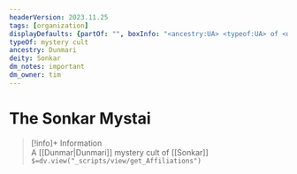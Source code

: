 ```yaml
---
headerVersion: 2023.11.25
tags: [organization]
displayDefaults: {partOf: "", boxInfo: "<ancestry:UA> <typeof:UA> of <deity:UA>"}
typeOf: mystery cult
ancestry: Dunmari
deity: Sonkar
dm_notes: important
dm_owner: tim
---
```

# The Sonkar Mystai
>[!info]+ Information  
> A [[Dunmar|Dunmari]] mystery cult of [[Sonkar]]  
> `$=dv.view("_scripts/view/get_Affiliations")`
